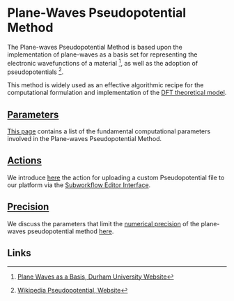 # Plane-Waves Pseudopotential Method

The Plane-waves Pseudopotential Method is based upon the implementation of plane-waves as a basis set for representing the electronic wavefunctions of a material [^1], as well as the adoption of pseudopotentials [^2].
 
This method is widely used as an effective algorithmic recipe for the computational formulation and implementation of the [DFT theoretical model](../../models/dft/parameters.md).  

## [Parameters](parameters.md)

[This page](parameters.md) contains a list of the fundamental computational parameters involved in the Plane-waves Pseudopotential Method.

## [Actions](actions.md)

We introduce [here](actions.md) the action for uploading a custom Pseudopotential file to our platform via the [Subworkflow Editor Interface](../../workflow-designer/subworkflow-editor/overview.md). 

## [Precision](precision.md)

We discuss the parameters that limit the [numerical precision](../precision.md) of the plane-waves pseudopotential method [here](precision.md).

## Links

[^1]: [Plane Waves as a Basis, Durham University Website](http://cmt.dur.ac.uk/sjc/thesis_dbj/node16.html)

[^2]: [Wikipedia Pseudopotential, Website](https://en.wikipedia.org/wiki/Pseudopotential)
